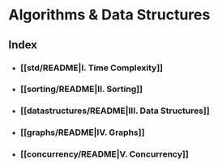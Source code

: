 # Algorithms & Data Structures

## Index
- ### [[std/README|I. Time Complexity]]
- ### [[sorting/README|II. Sorting]]
- ### [[datastructures/README|III. Data Structures]]
- ### [[graphs/README|IV. Graphs]]
- ### [[concurrency/README|V. Concurrency]]

